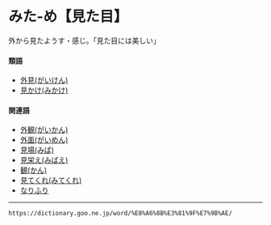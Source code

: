 # みた‐め【見た目】

外から見たようす・感じ。「見た目には美しい」

#### 類語

-   [外見(がいけん)](https://dictionary.goo.ne.jp/word/%E5%A4%96%E8%A6%8B_%28%E3%81%8C%E3%81%84%E3%81%91%E3%82%93%29/#jn-35717)
-   [見かけ(みかけ)](https://dictionary.goo.ne.jp/word/%E8%A6%8B%E6%8E%9B%E3%81%91/#jn-210981)

#### 関連語

-   [外観(がいかん)](https://dictionary.goo.ne.jp/word/%E5%A4%96%E8%A6%B3/#jn-35510)
-   [外面(がいめん)](https://dictionary.goo.ne.jp/word/%E5%A4%96%E9%9D%A2_%28%E3%81%8C%E3%81%84%E3%82%81%E3%82%93%29/#jn-37058)
-   [見場(みば)](https://dictionary.goo.ne.jp/word/%E8%A6%8B%E5%A0%B4/#jn-213156)
-   [見栄え(みばえ)](https://dictionary.goo.ne.jp/word/%E8%A6%8B%E6%98%A0%E3%81%88/#jn-213159)
-   [観(かん)](https://dictionary.goo.ne.jp/word/%E8%A6%B3/#jn-47323)
-   [見てくれ(みてくれ)](https://dictionary.goo.ne.jp/word/%E8%A6%8B%E3%81%A6%E5%91%89%E3%82%8C/#jn-212596)
-   [なりふり](https://dictionary.goo.ne.jp/word/%E5%BD%A2%E6%8C%AF%E3%82%8A/#jn-165403)

---
`https://dictionary.goo.ne.jp/word/%E8%A6%8B%E3%81%9F%E7%9B%AE/`